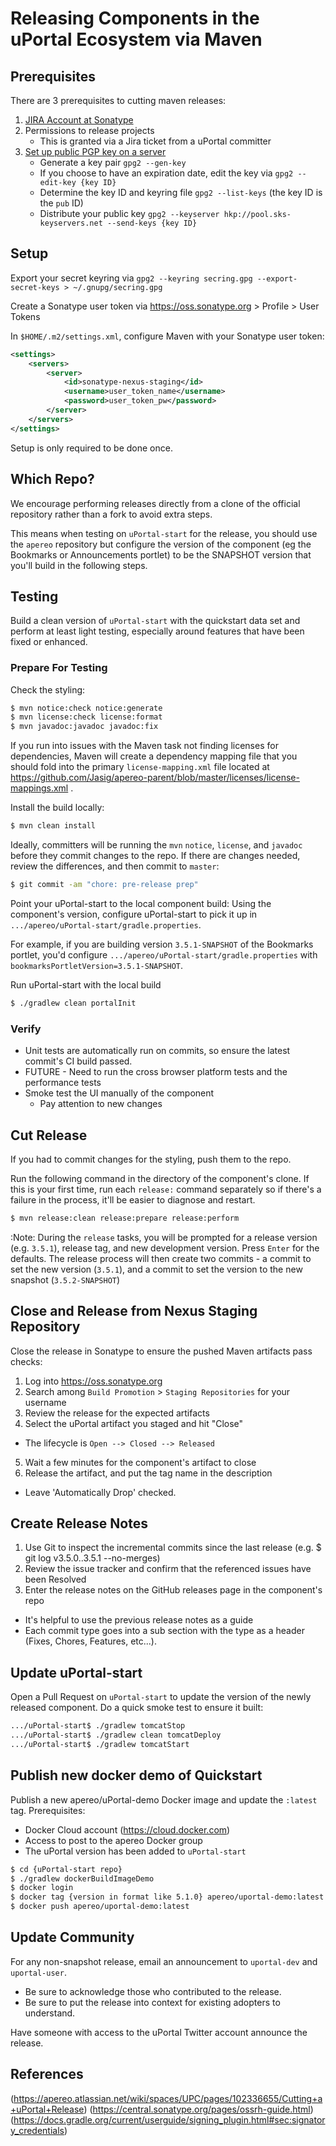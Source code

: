 # Releasing Components in the uPortal Ecosystem via Maven

## Prerequisites

There are 3 prerequisites to cutting maven releases:

1. [JIRA Account at Sonatype](https://issues.sonatype.org/secure/Signup!default.jspa)
2. Permissions to release projects
    - This is granted via a Jira ticket from a uPortal committer
3. [Set up public PGP key on a server](https://central.sonatype.org/pages/working-with-pgp-signatures.html)
    - Generate a key pair `gpg2 --gen-key`
    - If you choose to have an expiration date, edit the key via `gpg2 --edit-key {key ID}`
    - Determine the key ID and keyring file `gpg2 --list-keys` (the key ID is the `pub` ID)
    - Distribute your public key `gpg2 --keyserver hkp://pool.sks-keyservers.net --send-keys {key ID}`

## Setup

Export your secret keyring via `gpg2 --keyring secring.gpg --export-secret-keys > ~/.gnupg/secring.gpg`

Create a Sonatype user token via https://oss.sonatype.org > Profile > User Tokens

In `$HOME/.m2/settings.xml`, configure Maven with your Sonatype user token:

```xml
<settings>
    <servers>
        <server>
            <id>sonatype-nexus-staging</id>
            <username>user_token_name</username>
            <password>user_token_pw</password>
        </server>
    </servers>
</settings>
```

Setup is only required to be done once.

## Which Repo?

We encourage performing releases directly from a clone of the official repository rather than a fork to avoid extra steps.

This means when testing on `uPortal-start` for the release, you should use the `apereo` repository but configure the version of the component (eg the Bookmarks or Announcements portlet) to be the SNAPSHOT version that you'll build in the following steps.

## Testing

Build a clean version of `uPortal-start` with the quickstart data set and perform at least light testing, especially around features that have been fixed or enhanced.

### Prepare For Testing

Check the styling:
```sh
$ mvn notice:check notice:generate
$ mvn license:check license:format
$ mvn javadoc:javadoc javadoc:fix

```

If you run into issues with the Maven task not finding licenses for dependencies, Maven will create a dependency mapping file that you should fold into the primary `license-mapping.xml` file located at https://github.com/Jasig/apereo-parent/blob/master/licenses/license-mappings.xml .

Install the build locally:
```sh
$ mvn clean install
```

Ideally, committers will be running the `mvn` `notice`, `license`, and `javadoc` before they commit changes to the repo.  If there are changes needed, review the differences, and then commit to `master`:
```sh
$ git commit -am "chore: pre-release prep"
```

Point your uPortal-start to the local component build:
Using the component's version, configure uPortal-start to pick it up in `.../apereo/uPortal-start/gradle.properties`.

For example, if you are building version `3.5.1-SNAPSHOT` of the Bookmarks portlet, you'd configure `.../apereo/uPortal-start/gradle.properties` with `bookmarksPortletVersion=3.5.1-SNAPSHOT`.

Run uPortal-start with the local build
```sh
$ ./gradlew clean portalInit
```

### Verify

* Unit tests are automatically run on commits, so ensure the latest commit's CI build passed.
* FUTURE - Need to run the cross browser platform tests and the performance tests
* Smoke test the UI manually of the component
  * Pay attention to new changes

## Cut Release

If you had to commit changes for the styling, push them to the repo.

Run the following command in the directory of the component's clone.  If this is your first time, run each `release:` command separately so if there's a failure in the process, it'll be easier to diagnose and restart.

```sh
$ mvn release:clean release:prepare release:perform
```

:Note: During the `release` tasks, you will be prompted for a release version (e.g. `3.5.1`), release tag, and new development version.  Press `Enter` for the defaults.  The release process will then create two commits - a commit to set the new version (`3.5.1`), and a commit to set the version to the new snapshot (`3.5.2-SNAPSHOT`)

## Close and Release from Nexus Staging Repository

Close the release in Sonatype to ensure the pushed Maven artifacts pass checks:
1. Log into https://oss.sonatype.org 
2. Search among `Build Promotion` > `Staging Repositories` for your username
3. Review the release for the expected artifacts
4. Select the uPortal artifact you staged and hit "Close"
  - The lifecycle is `Open --> Closed --> Released`
5. Wait a few minutes for the component's artifact to close
6. Release the artifact, and put the tag name in the description
  - Leave 'Automatically Drop' checked.

## Create Release Notes

1. Use Git to inspect the incremental commits since the last release (e.g. $ git log v3.5.0..3.5.1 --no-merges)
2. Review the issue tracker and confirm that the referenced issues have been Resolved
3. Enter the release notes on the GitHub releases page in the component's repo
  - It's helpful to use the previous release notes as a guide
  - Each commit type goes into a sub section with the type as a header (Fixes, Chores, Features, etc...).

## Update uPortal-start


Open a Pull Request on `uPortal-start` to update the version of the newly released component.  Do a quick smoke test to ensure it built:

```sh
.../uPortal-start$ ./gradlew tomcatStop
.../uPortal-start$ ./gradlew clean tomcatDeploy
.../uPortal-start$ ./gradlew tomcatStart
```

## Publish new docker demo of Quickstart

Publish a new apereo/uPortal-demo Docker image and update the `:latest` tag.
Prerequisites:
  - Docker Cloud account (https://cloud.docker.com)
  - Access to post to the apereo Docker group
  - The uPortal version has been added to `uPortal-start`

```sh
$ cd {uPortal-start repo}
$ ./gradlew dockerBuildImageDemo
$ docker login
$ docker tag {version in format like 5.1.0} apereo/uportal-demo:latest
$ docker push apereo/uportal-demo:latest
```

## Update Community
For any non-snapshot release, email an announcement to `uportal-dev` and `uportal-user`.
  - Be sure to acknowledge those who contributed to the release.
  - Be sure to put the release into context for existing adopters to understand.

Have someone with access to the uPortal Twitter account announce the release.

## References

(https://apereo.atlassian.net/wiki/spaces/UPC/pages/102336655/Cutting+a+uPortal+Release)
(https://central.sonatype.org/pages/ossrh-guide.html)
(https://docs.gradle.org/current/userguide/signing_plugin.html#sec:signatory_credentials)


